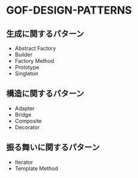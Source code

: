 # GOF-DESIGN-PATTERNS

## 生成に関するパターン

- Abstract Factory
- Builder
- Factory Method
- Prototype
- Singleton

## 構造に関するパターン

- Adapter
- Bridge
- Composite
- Decorator

## 振る舞いに関するパターン

- Iterator
- Template Method
